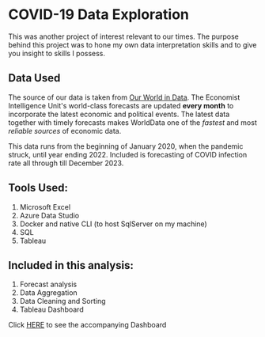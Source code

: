 # COVID-19 Data Exploration

This was another project of interest relevant to our times. The purpose behind this project was to hone my own data interpretation skills and to give you insight to skills I possess. 

## Data Used

The source of our data is taken from [Our World in Data](https://ourworldindata.org/covid-deaths). The Economist Intelligence Unit's world-class forecasts are updated **every month** to incorporate the latest economic and political events. The latest data together with timely forecasts makes WorldData one of the *fastest* and most *reliable sources* of economic data.

This data runs from the beginning of January 2020, when the pandemic struck, until year ending 2022. Included is forecasting of COVID infection rate all through till December 2023. 

## Tools Used:

1. Microsoft Excel
2. Azure Data Studio 
3. Docker and native CLI (to host SqlServer on my machine)
4. SQL
5. Tableau 

## Included in this analysis:

1. Forecast analysis
2. Data Aggregation
3. Data Cleaning and Sorting
4. Tableau Dashboard

Click [HERE](https://public.tableau.com/app/profile/mothusi8530/viz/COVID-19Dashboard_16724293724180/COVID19Dashboard) to see the accompanying Dashboard
